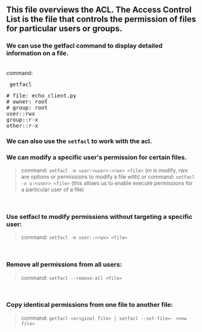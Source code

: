 
This file overviews the ACL. The Access Control List is the file that controls the permission of files for particular users or groups.
 ------
 

### We can use the getfacl command to display detailed information on a file.
</br>
command: <pre> getfacl <file> </pre>

<pre>
# file: echo_client.py
# owner: root
# group: root
user::rwx
group::r-x
other::r-x
</pre>



### We can also use the ```setfacl``` to work with the acl.

### We can modify a specific user's permission for certain files. 

> command: ``` setfacl -m user:<user>:<rwx> <file> ```
> (m is modify, rwx are options or permissions to modify a file with) 
> or
> command: ```setfacl -x u:<user> <file>```
> (this allows us to enable execute permissions for a particular user of a file)

</br>

### Use setfacl to modify permissions without targeting a specific user: 
> command: ```setfacl -m user::<rwx> <file>```

</br>


### Remove all permissions from all users: 
> command: ```setfacl --remove-all <file>```

</br>

### Copy identical permissions from one file to another file: 
> command: ```getfacl <original file> | setfacl --set-file=- <new file>```

